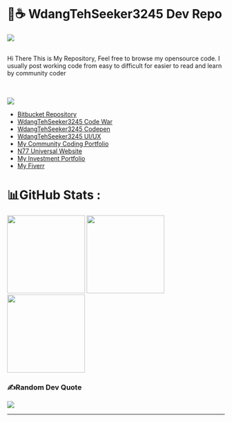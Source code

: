 # 🌙☕ WdangTehSeeker3245 Dev Repo 
![](https://komarev.com/ghpvc/?username=WdangTehSeeker3245)
<!--
[![](https://visitcount.itsvg.in/api?id=WdangTehSeeker3245&icon=0&color=0)](https://visitcount.itsvg.in)
-->
<br>
Hi There This is My Repository, Feel free to browse my opensource code. 
I usually post working code from easy to difficult for easier to read and learn by community coder

<br><br>
![](https://www.codewars.com/users/WdangTehSeeker3245/badges/large)<br>
* <a href="https://bitbucket.org/faizalnurulfirdaus_code/workspace/repositories">Bitbucket Repository</a>
* <a href="https://www.codewars.com/users/WdangTehSeeker3245">WdangTehSeeker3245 Code War</a>
* <a href="https://codepen.io/WdangTehSeeker3245/">WdangTehSeeker3245 Codepen</a>
* <a href="https://raindrop.io/faizaln77izaus/ui-ux-37672533">WdangTehSeeker3245 UI/UX</a>
* <a href="https://faizalnf-community-portofolio.vercel.app/">My Community Coding Portfolio</a>
* <a href="https://wdangtehseeker-website.netlify.app/">N77 Universal Website</a>
* <a href="http://faizalnf-invest-portfolio.surge.sh/">My Investment Portfolio</a>
* <a href="https://www.fiverr.com/faizalnf77">My Fiverr</a>

# 📊GitHub Stats :
<img height="180em" src="https://github-readme-stats-eight-theta.vercel.app/api?username=WdangTehSeeker3245&show_icons=true&theme=algolia&include_all_commits=true&count_private=true"/>
<img height="180em" src="https://github-readme-streak-stats.herokuapp.com/?user=WdangTehSeeker3245&theme=tokyonight&hide_border=false"/>
<img height="180em" src="https://github-readme-stats-eight-theta.vercel.app/api/top-langs/?username=WdangTehSeeker3245&layout=compact&langs_count=8&theme=algolia"/>
<!-- ![](https://github-readme-stats.vercel.app/api?username=WdangTehSeeker3245&theme=tokyonight&hide_border=false&include_all_commits=false&count_private=false)<br/> -->
<!-- ![](https://github-readme-streak-stats.herokuapp.com/?user=WdangTehSeeker3245&theme=tokyonight&hide_border=false)<br/> -->
<!-- ![](https://github-readme-stats.vercel.app/api/top-langs/?username=WdangTehSeeker3245&theme=tokyonight&hide_border=false&include_all_commits=false&count_private=false&layout=compact) -->

### ✍️Random Dev Quote
![](https://quotes-github-readme.vercel.app/api?type=horizontal&theme=tokyonight)

---


